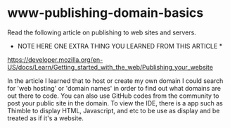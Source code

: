 # www-publishing-domain-basics

Read the following article on publishing to web sites and servers.

* NOTE HERE ONE EXTRA THING YOU LEARNED FROM THIS ARTICLE *

https://developer.mozilla.org/en-US/docs/Learn/Getting_started_with_the_web/Publishing_your_website



In the article I learned that to host or create my own domain I could search for 'web hosting' or 'domain names' in order to find out what domains are out there to code. You can also use GitHub codes from the community to post your public site in the domain. To view the IDE, there is a app such as Thimble to display HTML, Javascript, and etc to be use as display and be treated as if it's a website.

